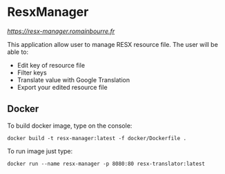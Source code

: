 # ResxManager

*https://resx-manager.romainbourre.fr*

This application allow user to manage RESX resource file. The user will be able to:
- Edit key of resource file
- Filter keys
- Translate value with Google Translation
- Export your edited resource file

## Docker

To build docker image, type on the console:
```
docker build -t resx-manager:latest -f docker/Dockerfile .
```

To run image just type:
```
docker run --name resx-manager -p 8080:80 resx-translator:latest
```
